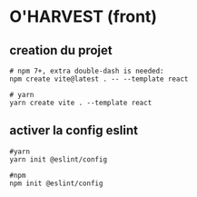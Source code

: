 # O'HARVEST (front)

## creation du projet 

```
# npm 7+, extra double-dash is needed:
npm create vite@latest . -- --template react

# yarn
yarn create vite . --template react
```


## activer la config eslint

```
#yarn
yarn init @eslint/config

#npm
npm init @eslint/config
```

